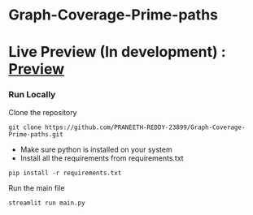# Graph-Coverage-Prime-paths

# Live Preview (In development) : [Preview](https://graph-coverage-prime-paths-7a1d.onrender.com/)

### Run Locally

Clone the repository

```
git clone https://github.com/PRANEETH-REDDY-23899/Graph-Coverage-Prime-paths.git

```
- Make sure python is installed on your system
- Install all the requirements from requirements.txt

```
pip install -r requirements.txt

```
Run the main file
```
streamlit run main.py

```

